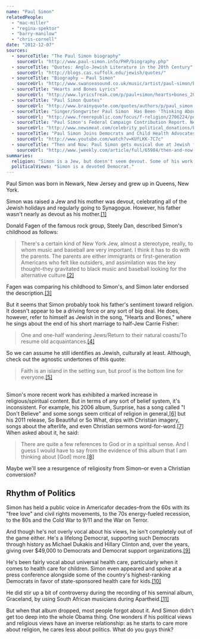 ```yaml
---
name: "Paul Simon"
relatedPeople:
  - "mac-miller"
  - "regina-spektor"
  - "barry-manilow"
  - "chris-cornell"
date: "2012-12-07"
sources:
  - sourceTitle: "The Paul Simon biography"
    sourceUrl: "http://www.paul-simon.info/PHP/biography.php"
  - sourceTitle: "Quotes: Anglo-Jewish Literature in the 20th Century"
    sourceUrl: "http://blogs.cas.suffolk.edu/jewish/quotes/"
  - sourceTitle: "Biography – Paul Simon"
    sourceUrl: "http://www.swanseasound.co.uk/music/artist/paul-simon/bio/"
  - sourceTitle: "Hearts and Bones Lyrics"
    sourceUrl: "http://www.lyricsfreak.com/p/paul+simon/hearts+bones_20105886.html"
  - sourceTitle: "Paul Simon Quotes"
    sourceUrl: "http://www.brainyquote.com/quotes/authors/p/paul_simon.html"
  - sourceTitle: "Singer/Songwriter Paul Simon  Has Been 'Thinking About (God) More.'"
    sourceUrl: "http://www.freerepublic.com/focus/f-religion/2706224/posts"
  - sourceTitle: "Paul Simon's Federal Campaign Contribution Report. Newsmeat"
    sourceUrl: "http://www.newsmeat.com/celebrity_political_donations/Paul_Simon.php"
  - sourceTitle: "Paul Simon Joins Democrats and Child Health Advocates"
    sourceUrl: "http://www.youtube.com/watch?v=KUfLKK-7C7c"
  - sourceTitle: "Then and Now: Paul Simon gets musical due at Jewish film fest"
    sourceUrl: "http://www.jweekly.com/article/full/65984/then-and-now-paul-simon-gets-musical-due-at-jewish-film-fest/"
summaries:
  religion: "Simon is a Jew, but doesn't seem devout. Some of his work and quotes suggest an agnostic worldview. Though some of it is also rather heavy on the Christian themes."
  politicalViews: "Simon is a devoted Democrat."
---
```


Paul Simon was born in Newark, New Jersey and grew up in Queens, New York.

Simon was raised a Jew and his mother was devout, celebrating all of the Jewish holidays and regularly going to Synagogue. However, his father wasn't nearly as devout as his mother.<a class="source-citation" href="#http%3A%2F%2Fwww.paul-simon.info%2FPHP%2Fbiography.php" title="The Paul Simon biography">[1]</a>

Donald Fagen of the famous rock group, Steely Dan, described Simon's childhood as follows:

>There's a certain kind of New York Jew, almost a stereotype, really, to whom music and baseball are very important. I think it has to do with the parents. The parents are either immigrants or first-generation Americans who felt like outsiders, and assimilation was the key thought–they gravitated to black music and baseball looking for the alternative culture.<a class="source-citation" href="#http%3A%2F%2Fblogs.cas.suffolk.edu%2Fjewish%2Fquotes%2F" title="Quotes: Anglo-Jewish Literature in the 20th Century">[2]</a>

Fagen was comparing his childhood to Simon's, and Simon later endorsed the description.<a class="source-citation" href="#http%3A%2F%2Fwww.swanseasound.co.uk%2Fmusic%2Fartist%2Fpaul-simon%2Fbio%2F" title="Biography – Paul Simon">[3]</a>

But it seems that Simon probably took his father's sentiment toward religion. It doesn't appear to be a driving force or any sort of big deal. He does, however, refer to himself as Jewish in the song, "Hearts and Bones," where he sings about the end of his short marriage to half-Jew Carrie Fisher:

>One and one-half wandering Jews/Return to their natural coasts/To resume old acquaintances.<a class="source-citation" href="#http%3A%2F%2Fwww.lyricsfreak.com%2Fp%2Fpaul%2Bsimon%2Fhearts%2Bbones_20105886.html" title="Hearts and Bones Lyrics">[4]</a>

So we can assume he still identifies as Jewish, culturally at least. Although, check out the agnostic undertones of this quote:

>Faith is an island in the setting sun, but proof is the bottom line for everyone.<a class="source-citation" href="#http%3A%2F%2Fwww.brainyquote.com%2Fquotes%2Fauthors%2Fp%2Fpaul_simon.html" title="Paul Simon Quotes">[5]</a>

## 

Simon's more recent work has exhibited a marked increase in religious/spiritual content. But in terms of any sort of belief system, it's inconsistent. For example, his 2006 album, Surprise, has a song called "I Don't Believe" and some songs seem critical of religion in general,<a class="source-citation" href="#http%3A%2F%2Fwww.freerepublic.com%2Ffocus%2Ff-religion%2F2706224%2Fposts" title="Singer/Songwriter Paul Simon  Has Been &apos;Thinking About (God) More.&apos;">[6]</a> but his 2011 release, So Beautiful or So What, drips with Christian imagery, songs about the afterlife, and even Christian sermons word-for-word.<a class="source-citation" href="#http%3A%2F%2Fwww.freerepublic.com%2Ffocus%2Ff-religion%2F2706224%2Fposts" title="Singer/Songwriter Paul Simon  Has Been &apos;Thinking About (God) More.&apos;">[7]</a> When asked about it, he said:

>There are quite a few references to God or in a spiritual sense. And I guess I would have to say from the evidence of this album that I am thinking about [God] more.<a class="source-citation" href="#http%3A%2F%2Fwww.freerepublic.com%2Ffocus%2Ff-religion%2F2706224%2Fposts" title="Singer/Songwriter Paul Simon  Has Been &apos;Thinking About (God) More.&apos;">[8]</a>

Maybe we'll see a resurgence of religiosity from Simon–or even a Christian conversion?

## Rhythm of Politics

Simon has held a public voice in Americafor decades–from the 60s with its "free love" and civil rights movements, to the 70s energy-fueled recession, to the 80s and the Cold War to 9/11 and the War on Terror.

And though he's not overly vocal about his views, he isn't completely out of the game either. He's a lifelong Democrat, supporting such Democrats through history as Michael Dukakis and Hillary Clinton and, over the years, giving over $49,000 to Democrats and Democrat support organizations.<a class="source-citation" href="#http%3A%2F%2Fwww.newsmeat.com%2Fcelebrity_political_donations%2FPaul_Simon.php" title="Paul Simon&apos;s Federal Campaign Contribution Report. Newsmeat">[9]</a>

He's been fairly vocal about universal health care, particularly when it comes to health care for children. Simon even appeared and spoke at a press conference alongside some of the country's highest-ranking Democrats in favor of state-sponsored health care for kids.<a class="source-citation" href="#http%3A%2F%2Fwww.youtube.com%2Fwatch%3Fv%3DKUfLKK-7C7c" title="Paul Simon Joins Democrats and Child Health Advocates">[10]</a>

He did stir up a bit of controversy during the recording of his seminal album, Graceland, by using South African musicians during Apartheid.<a class="source-citation" href="#http%3A%2F%2Fwww.jweekly.com%2Farticle%2Ffull%2F65984%2Fthen-and-now-paul-simon-gets-musical-due-at-jewish-film-fest%2F" title="Then and Now: Paul Simon gets musical due at Jewish film fest">[11]</a>

But when that album dropped, most people forgot about it. And Simon didn't get too deep into the whole Obama thing. One wonders if his political views and religious views have an inverse relationship: as he starts to care more about religion, he cares less about politics. What do you guys think?